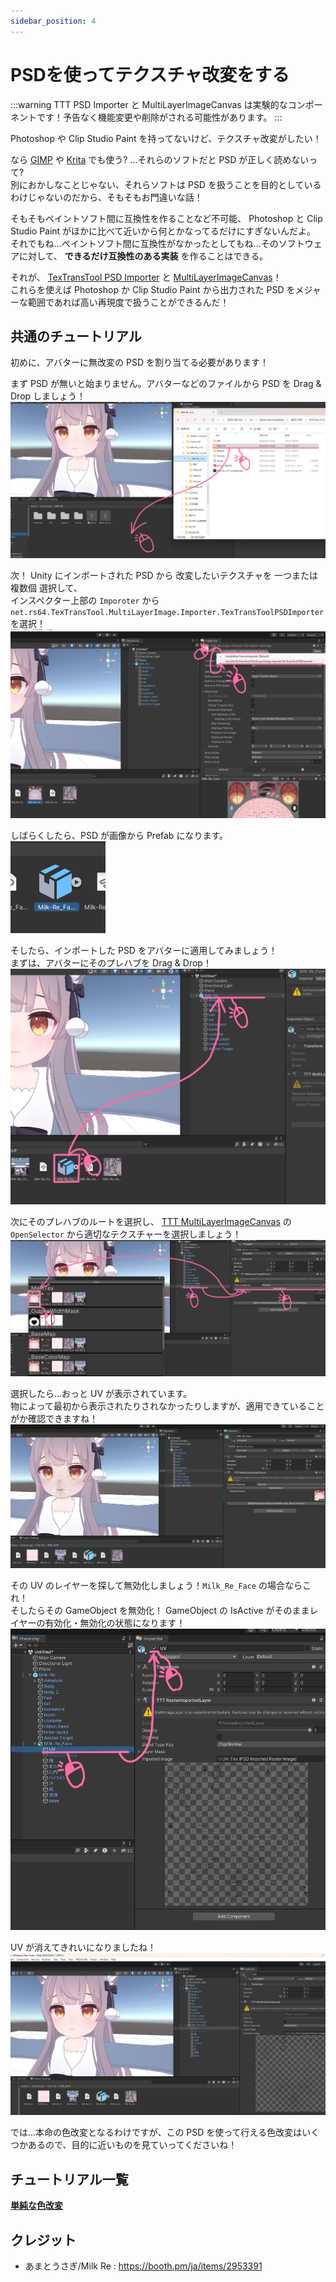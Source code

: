 ```yaml
---
sidebar_position: 4
---
```


# PSDを使ってテクスチャ改変をする

:::warning
TTT PSD Importer と MultiLayerImageCanvas は実験的なコンポーネントです！予告なく機能変更や削除がされる可能性があります。
:::

Photoshop や Clip Studio Paint を持ってないけど、テクスチャ改変がしたい！

なら [GIMP](https://www.gimp.org/) や [Krita](https://krita.org/) でも使う? ...それらのソフトだと PSD が正しく読めないって?  
別におかしなことじゃない、それらソフトは PSD を扱うことを目的としているわけじゃないのだから、そもそもお門違いな話！

そもそもペイントソフト間に互換性を作ることなど不可能、 Photoshop と Clip Studio Paint がほかに比べて近いから何とかなってるだけにすぎないんだよ。  
それでもね...ペイントソフト間に互換性がなかったとしてもね...そのソフトウェアに対して、 __できるだけ互換性のある実装__ を作ることはできる。

それが、 [TexTransTool PSD Importer](/docs/Reference/TexTransToolPSDImporter) と [MultiLayerImageCanvas](/docs/Reference/MultiLayerImageCanvas)！  
これらを使えば Photoshop か Clip Studio Paint から出力された PSD をメジャーな範囲であれば高い再現度で扱うことができるんだ！  

## 共通のチュートリアル

初めに、アバターに無改変の PSD を割り当てる必要があります！

まず PSD が無いと始まりません。アバターなどのファイルから PSD を Drag & Drop しましょう！  
![DragAndDrop](./img/psd-DragAndDrop.png)

次！ Unity にインポートされた PSD から 改変したいテクスチャを 一つまたは複数個 選択して、  
インスペクター上部の `Imporoter` から `net.rs64.TexTransTool.MultiLayerImage.Importer.TexTransToolPSDImporter` を選択！
![ImporterSelect](./img/psd-ImporterSelect.png)

しばらくしたら、PSD が画像から Prefab になります。  
![IntoPrefab](./img/psd-IntoPrefab.png)

そしたら、インポートした PSD をアバターに適用してみましょう！  
まずは、アバターにそのプレハブを Drag & Drop！  
![DragAndDropToAvatar](./img/psd-DragAndDropToAvatar.png)

次にそのプレハブのルートを選択し、 [TTT MultiLayerImageCanvas](/docs/Reference/MultiLayerImageCanvas) の `OpenSelector` から適切なテクスチャーを選択しましょう！  
![SelectTexture](./img/psd-SelectTexture.png)

選択したら...おっと UV が表示されています。  
物によって最初から表示されたりされなかったりしますが、適用できていることがか確認できますね！  
![MLICApplyToAvatar](./img/psd-MLICApplyToAvatar.png)

その UV のレイヤーを探して無効化しましょう！`Milk_Re_Face` の場合ならこれ！  
そしたらその GameObject を無効化！ GameObject の IsActive がそのままレイヤーの有効化・無効化の状態になります！  
![DisableUVLayer](./img/psd-DisableUVLayer.png)

UV が消えてきれいになりましたね！
![AfterDisableUVLayer](./img/psd-AfterDisableUVLayer.png)

では...本命の色改変となるわけですが、この PSD を使って行える色改変はいくつかあるので、目的に近いものを見ていってくださいね！

## チュートリアル一覧

[__単純な色改変__](/docs/Tutorial/TextureModificationByPSD/ColorModification)

## クレジット

- あまとうさぎ/Milk Re : https://booth.pm/ja/items/2953391

